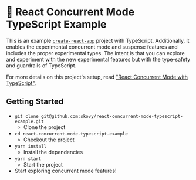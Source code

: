# 🔀 React Concurrent Mode TypeScript Example

This is an example [`create-react-app`](https://create-react-app.dev/docs/adding-typescript/)
project with TypeScript. Additionally, it enables the experimental concurrent
mode and suspense features and includes the proper experimental types. The
intent is that you can explore and experiment with the new experimental features
but with the type-safety and guardrails of TypeScript.

For more details on this project's setup, read
["React Concurrent Mode with TypeScript"](https://skovy.dev/getting-started-react-concurrent-mode-typescript/).

## Getting Started

- `git clone git@github.com:skovy/react-concurrent-mode-typescript-example.git`
  - Clone the project
- `cd react-concurrent-mode-typescript-example`
  - Checkout the project
- `yarn install`
  - Install the dependencies
- `yarn start`
  - Start the project
- Start exploring concurrent mode features!
